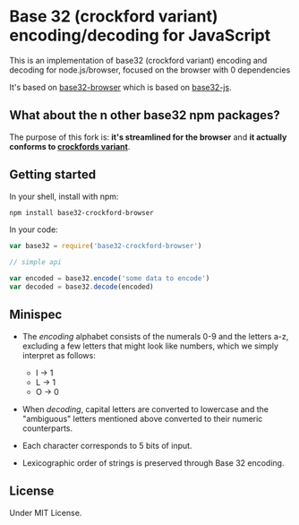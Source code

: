 # Base 32 (crockford variant) encoding/decoding for JavaScript

This is an implementation of base32 (crockford variant) encoding and decoding for node.js/browser, focused on the browser with 0 dependencies

It's based on [base32-browser](https://github.com/VictorBjelkholm/base32-js) which is based on [base32-js](https://github.com/agnoster/base32-js).

## What about the n other base32 npm packages?

The purpose of this fork is: **it's streamlined for the browser** and **it actually conforms to [crockfords variant](https://en.wikipedia.org/wiki/Base32#Crockford.27s_Base32)**.

## Getting started

In your shell, install with npm:

```sh
npm install base32-crockford-browser
```

In your code:

```javascript
var base32 = require('base32-crockford-browser')

// simple api

var encoded = base32.encode('some data to encode')
var decoded = base32.decode(encoded)
```

## Minispec

- The *encoding* alphabet consists of the numerals 0-9 and the letters a-z, excluding a few letters that might look like numbers, which we simply interpret as follows:

  - I -> 1
  - L -> 1
  - O -> 0

- When *decoding*, capital letters are converted to lowercase and the "ambiguous" letters mentioned above converted to their numeric counterparts.
- Each character corresponds to 5 bits of input.
- Lexicographic order of strings is preserved through Base 32 encoding.

## License

Under MIT License.
